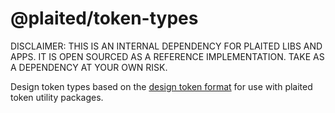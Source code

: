 # @plaited/token-types

DISCLAIMER: THIS IS AN INTERNAL DEPENDENCY FOR PLAITED LIBS AND APPS. IT IS OPEN SOURCED AS A REFERENCE IMPLEMENTATION. TAKE AS A DEPENDENCY AT YOUR OWN RISK.

Design token types based on the
[design token format](https://design-tokens.github.io/community-group/format/)
for use with plaited token utility packages.
